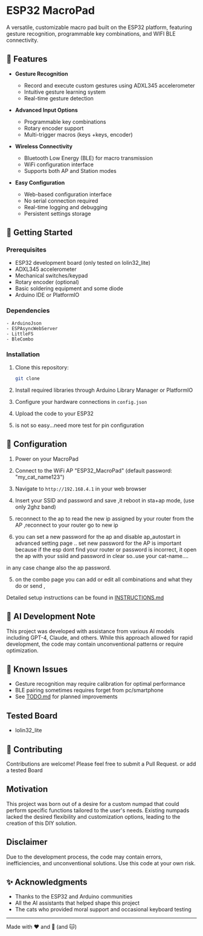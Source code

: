 # ESP32 MacroPad

A versatile, customizable macro pad built on the ESP32 platform, featuring gesture recognition, programmable key combinations, and WIFI BLE connectivity.

## 🌟 Features

- **Gesture Recognition**
  - Record and execute custom gestures using ADXL345 accelerometer
  - Intuitive gesture learning system
  - Real-time gesture detection

- **Advanced Input Options**
  - Programmable key combinations
  - Rotary encoder support
  - Multi-trigger macros (keys +keys, encoder)

- **Wireless Connectivity**
  - Bluetooth Low Energy (BLE) for macro transmission
  - WiFi configuration interface
  - Supports both AP and Station modes

- **Easy Configuration**
  - Web-based configuration interface
  - No serial connection required
  - Real-time logging and debugging
  - Persistent settings storage

## 🚀 Getting Started

### Prerequisites

- ESP32 development board (only tested on lolin32_lite)
- ADXL345 accelerometer
- Mechanical switches/keypad
- Rotary encoder (optional)
- Basic soldering equipment and some diode
- Arduino IDE or PlatformIO

### Dependencies

```
- ArduinoJson
- ESPAsyncWebServer
- LittleFS
- BleCombo
```

### Installation

1. Clone this repository:
   ```bash
   git clone 
   ```

2. Install required libraries through Arduino Library Manager or PlatformIO

3. Configure your hardware connections in `config.json`

4. Upload the code to your ESP32

5. is not so easy...need more test for pin configuration

## 📝 Configuration

1. Power on your MacroPad
2. Connect to the WiFi AP "ESP32_MacroPad" (default password: "my_cat_name123")
3. Navigate to `http://192.168.4.1` in your web browser
4. Insert your SSID and password and save ,it reboot in sta+ap mode, (use only 2ghz band) 

5. reconnect to the ap to read the new ip assigned by your router from the AP ,reconnect to your router go to new ip

6. you can set a new password for the ap and disable ap_autostart in advanced setting page .. set new password for the AP is important because if the esp dont find your router or password is incorrect, it open the ap with your ssiid and password in clear so..use your cat-name....

in any case change also the ap password.

5. on the combo page you can add or edit all combinations and what they do or send ,

Detailed setup instructions can be found in [INSTRUCTIONS.md](INSTRUCTIONS.md)

## 🤖 AI Development Note

This project was developed with assistance from various AI models including GPT-4, Claude, and others. While this approach allowed for rapid development, the code may contain unconventional patterns or require optimization.

## 🐛 Known Issues

- Gesture recognition may require calibration for optimal performance
- BLE pairing sometimes requires forget from pc/smartphone
- See [TODO.md](TODO.md) for planned improvements

## Tested Board

* lolin32_lite



## 🤝 Contributing

Contributions are welcome! Please feel free to submit a Pull Request. or add a tested Board


## Motivation

This project was born out of a desire for a custom numpad that could perform specific functions tailored to the user's needs. Existing numpads lacked the desired flexibility and customization options, leading to the creation of this DIY solution.

## Disclaimer

Due to the development process, the code may contain errors, inefficiencies, and unconventional solutions. Use this code at your own risk.

## ✨ Acknowledgments

- Thanks to the ESP32 and Arduino communities
- All the AI assistants that helped shape this project
- The cats who provided moral support and occasional keyboard testing


---
Made with ❤️ and 🤖 (and 🐱)